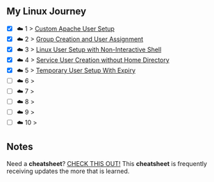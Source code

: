 ## My Linux Journey

- [x] ☁️ 1 > [Custom Apache User Setup](001/README.md)
- [x] ☁️ 2 > [Group Creation and User Assignment](002/README.md)
- [x] ☁️ 3 > [Linux User Setup with Non-Interactive Shell](003/README.md)
- [x] ☁️ 4 > [Service User Creation without Home Directory](004/README.md)
- [x] ☁️ 5 > [Temporary User Setup With Expiry](005/README.md)
- [ ] ☁️ 6 > [](006/README.md)
- [ ] ☁️ 7 > [](007/README.md)
- [ ] ☁️ 8 > [](008/README.md)
- [ ] ☁️ 9 > [](009/README.md)
- [ ] ☁️ 10 > [](010/README.md)

## Notes
Need a **cheatsheet**? [CHECK THIS OUT!](NOTES.md) This **cheatsheet** is frequently receiving updates the more that is learned.  
